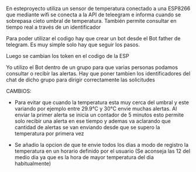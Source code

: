 En esteproyecto utiliza un sensor de temperatura conectado a una ESP8266 que mediante wifi se conecta a la API de teleegram
e informa cuando se sobrepasa cieto umbral de temperatura. También permite consultar en tiempo real a través de un identificador

Para poder utilizar el codigo hay que crear un bot desde el Bot father de telegram. Es muy simple solo hay que seguir los pasos.

Luego se cambian los token en el codigo de la ESP

Yo utilizo el Bot dentro de un grupo para que varias personas podamos consultar o recibir las alertas. Hay que poner tambien los identificadores del chat de dicho grupo para dirigir correctamente las solicitudes


CAMBIOS:

* Para evitar que cuando la temperatura esta muy cerca del umbral y este variando por ejemplo entre 29.9°C y 30°C envie muchas alertas. Al enviar la primer alerta se inicia un contador de 5 minutos
esto permite solo recibir una alerta en ese tiempo y ademas va aclarando que cantidad de alertas se van enviando desde que se supero la temperatura por primera vez

* Se añadio la opcion de que te envie todos los dias a modo de registro la temperatura en un horario definido por el usuario (Se aconseja las 12 del medio dia ya que es la hora de mayor temperatura del dia habitualmente)
